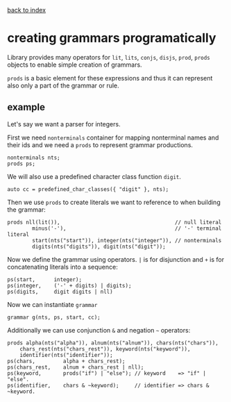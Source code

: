 [back to index](../README.md)

# creating grammars programatically

Library provides many operators for `lit`, `lits`, `conjs`, `disjs`, `prod`, `prods` objects to enable simple creation of grammars.

`prods` is a basic element for these expressions and thus it can represent also only a part of the grammar or rule.

## example

Let's say we want a parser for integers.

First we need `nonterminals` container for mapping nonterminal names and their ids and we need a `prods` to represent grammar productions.
```
nonterminals nts;
prods ps;
```

We will also use a predefined character class function `digit`.
```
auto cc = predefined_char_classes({ "digit" }, nts);
```

Then we use `prods` to create literals we want to reference to when building the grammar:
```
prods nll(lit()),                                     // null literal
        minus('-'),                                   // '-' terminal literal
        start(nts("start")), integer(nts("integer")), // nonterminals
        digits(nts("digits")), digit(nts("digit"));
```

Now we define the grammar using operators. `|` is for disjunction and `+` is for concatenating literals into a sequence:
```
ps(start,      integer);
ps(integer,    ('-' + digits) | digits);
ps(digits,     digit digits | nll)
```

Now we can instantiate `grammar`
```
grammar g(nts, ps, start, cc);
```

Additionally we can use conjunction `&` and negation `~` operators:
```
prods alpha(nts("alpha")), alnum(nts("alnum")), chars(nts("chars")),
	chars_rest(nts("chars_rest")), keyword(nts("keyword")),
	identifier(nts("identifier"));
ps(chars,         alpha + chars_rest);
ps(chars_rest,    alnum + chars_rest | nll);
ps(keyword,       prods("if") | "else"); // keyword    => "if" | "else".
ps(identifier,    chars & ~keyword);     // identifier => chars & ~keyword.
```